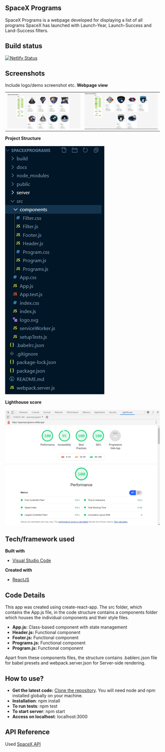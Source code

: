 ## SpaceX Programs
SpaceX Programs is a webpage developed for displaying a list of all programs SpaceX has launched with Launch-Year, Launch-Success and Land-Success filters.

## Build status
[![Netlify Status](https://api.netlify.com/api/v1/badges/95f7133c-6015-4e7e-b2b5-2dba5a7c285a/deploy-status)](https://app.netlify.com/sites/spacexprograms/deploys)
 
## Screenshots
Include logo/demo screenshot etc.
**Webpage view**
<table>
    <tr>
        <td>
            <img alt="base" src="docs/base_page.PNG">
        </td>
        <td>
            <img alt="filters" src="docs/with_filters.PNG">
        </td>
    </tr>
</table>

**Project Structure**
<br />
<br />
<img alt="structure" src="docs/structure.PNG">

**Lighthouse score**
<br />
<br />
<img alt="lighthouse" src="docs/lighthouse.PNG">

## Tech/framework used

<b>Built with</b>
- [Visual Studio Code](https://code.visualstudio.com/)

<b>Created with</b>
- [ReactJS](https://reactjs.org/)

## Code Details
This app was created using create-react-app.
The src folder, which contains the App.js file, in the code structure contains a components folder which houses the individual components and their style files.
- **App.js:** Class-based component with state management <br/>
- **Header.js:** Functional component <br/>
- **Footer.js:** Functional component <br/>
- **Programs.js:** Functional component <br/>
- **Program.js:** Functional component 

Apart from these components files, the structure contains .bablerc.json file for babel presets and webpack.server.json for Server-side rendering.


## How to use?
- **Get the latest code:**
[Clone the repository](https://github.com/ahujaat2/spacexprograms). You will need node and npm installed globally on your machine.
- **Installation**: npm install
- **To run tests**: npm test
- **To start server**: npm start
- **Access on localhost**: localhost:3000


## API Reference

Used [SpaceX API](https://api.spaceXdata.com/v3/launches)